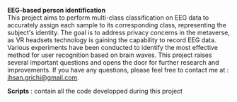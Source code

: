 **EEG-based person identification**  
This project aims to perform multi-class classification on EEG data to accurately assign each sample to its corresponding class, representing the subject's identity. The goal is to address privacy concerns in the metaverse, as VR headsets technology is gaining the capability to record EEG data. Various experiments have been conducted to identify the most effective method for user recognition based on brain waves. This project raises several important questions and opens the door for further research and improvements. If you have any questions, please feel free to contact me at : ihsan.grichi@gmail.com.
  
**Scripts** : contain all the code developped during this project  
